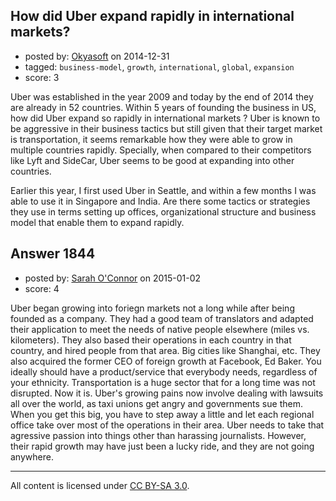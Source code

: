 ## How did Uber expand rapidly in international markets?

- posted by: [Okyasoft](https://stackexchange.com/users/294248/okyasoft) on 2014-12-31
- tagged: `business-model`, `growth`, `international`, `global`, `expansion`
- score: 3

Uber was established in the year 2009 and today by the end of 2014 they are already in 52 countries. Within 5 years of founding the business in US, how did Uber expand so rapidly in international markets ? Uber is known to be aggressive in their business tactics but still given that their target market is transportation, it seems remarkable how they were able to grow in multiple countries rapidly. Specially, when compared to their competitors like Lyft and SideCar, Uber seems to be good at expanding into other countries.

Earlier this year, I first used Uber in Seattle, and within a few months I was able to use it in Singapore and India. Are there some tactics or strategies they use in terms setting up offices, organizational structure and business model that enable them to expand rapidly.




## Answer 1844

- posted by: [Sarah O'Connor](https://stackexchange.com/users/5561619/sarah-o-connor) on 2015-01-02
- score: 4

Uber began growing into foriegn markets not a long while after being founded as a company. They had a good team of translators and adapted their application to meet the needs of native people elsewhere (miles vs. kilometers). They also based their operations in each country in that country, and hired people from that area. Big cities like Shanghai, etc. They also acquired the former CEO of foreign growth at  Facebook, Ed Baker. You ideally should have a product/service that everybody needs, regardless of your ethnicity. Transportation is a huge sector that for a long time was not disrupted. Now it is. Uber's growing pains now involve dealing with lawsuits all over the world, as taxi unions get angry and governments sue them. When you get this big, you have to step away a little and let each regional office take over most of the operations in their area. Uber needs to take that agressive passion into things other than harassing journalists. However, their rapid growth may have just been a lucky ride, and they are not going anywhere.



---

All content is licensed under [CC BY-SA 3.0](https://creativecommons.org/licenses/by-sa/3.0/).
